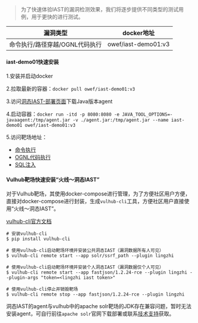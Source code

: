 > 为了快速体验IAST的漏洞检测效果，我们将逐步提供不同类型的测试用例，用于更快的进行测试。

| 漏洞类型 | docker地址 |
|  ----  | ----  |
| 命令执行/路径穿越/OGNL代码执行 | owef/iast-demo01:v3 |

#### iast-demo01快速安装
1.安装并启动docker

2.拉取最新的容器：`docker pull owef/iast-demo01:v3`

3.访问[洞态IAST-部署页面](http://aws.iast.huoxian.cn:8000/)下载Java版本agent

4.启动容器：`docker run -itd -p 8080:8080 -e JAVA_TOOL_OPTIONS=-javaagent:/tmp/agent.jar -v ./agent.jar:/tmp/agent.jar --name iast-demo01 owef/iast-demo01:v3`

5.访问靶场地址：
- [命令执行](http://localhost:8080/iast-test01/cmd.jsp?cmd=id)
- [OGNL代码执行](http://localhost:8080/iast-test01/ognl.jsp?exp=T(java.lang.Runtime).getRuntime().exec(%27whoami%27))
- [SQL注入](http://localhost:8080/iast-test01/sql.jsp?page=1&page_size=10)

#### Vulhub靶场快速安装“火线～洞态IAST”

对于Vulhub靶场，其使用docker-compose进行管理，为了方便社区用户方便，直接对docker-compose进行封装，生成`vulhub-cli`工具，方便社区用户直接使用“火线～洞态IAST”。

[vulhub-cli官方文档](https://github.com/huoxianclub/vulhub-compose)

```shel
# 安装vulhub-cli
$ pip install vulhub-cli

# 使用vulhub-cli启动靶场环境并安装公共洞态IAST（漏洞数据所有人可见）
$ vulhub-cli remote start --app solr/ssrf_path --plugin lingzhi

# 使用vulhub-cli启动靶场环境并安装个人洞态IAST（漏洞数据仅个人可见）
$ vulhub-cli remote start --app fastjson/1.2.24-rce --plugin lingzhi --plugin-args "token=<lingzhi iast token>"

# 使用vulhub-cli停止并销毁靶场
$ vulhub-cli remote stop --app fastjson/1.2.24-rce --plugin lingzhi
```

洞态IAST的agent与vulhub中的apache solr靶场的JDK存在兼容问题，暂时无法安装agent，可自行前往`apache solr`官网下载部署或联系[技术支持](/doc/aboutus/support)获取。